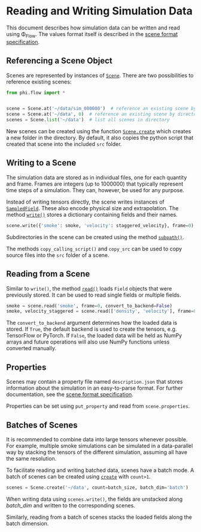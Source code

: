 # Reading and Writing Simulation Data
This document describes how simulation data can be written and read using Φ<sub>Flow</sub>.
The values format itself is described in the [scene format specification](Scene_Format_Specification.md).

## Referencing a Scene Object
Scenes are represented by instances of [`Scene`](phi/app/index.html#phi.app.Scene).
There are two possibilities to reference existing scenes:

```python
from phi.flow import *


scene = Scene.at('~/data/sim_000000')  # reference an existing scene by full path
scene = Scene.at('~/data', 0)  # reference an existing scene by directory and id
scenes = Scene.list('~/data')  # list all scenes in directory
```

New scenes can be created using the function [`Scene.create`](phi/app/index.html#phi.app.Scene.create)
which creates a new folder in the directory.
By default, it also copies the python script that created that scene into the included `src` folder.

## Writing to a Scene
The simulation data are stored as in individual files, one for each quantity and frame.
Frames are integers (up to 1000000) that typically represent time steps of a simulation.
They can, however, be used for any purpose.

Instead of writing tensors directly, the scene writes instances of [`SampledField`](phi/field/index.html#phi.field.SampledField).
These also encode physical size and extrapolation.
The method [`write()`](phi/app/index.html#phi.app.Scene.write) stores a dictionary containing fields and their names.
```python
scene.write({'smoke': smoke, 'velocity': staggered_velocity}, frame=0)
```

Subdirectories in the scene can be created using the method [`subpath()`](phi/app/index.html#phi.app.Scene.subpath).

The methods `copy_calling_script()` and `copy_src` can be used to copy source files into the `src` folder of a scene.

## Reading from a Scene
Similar to `write()`, the method [`read()`](phi/app/index.html#phi.app.Scene.read) loads `Field` objects that were previously stored.
It can be used to read single fields or multiple fields.
```python
smoke = scene.read('smoke', frame=0, convert_to_backend=False)
smoke, velocity_staggered = scene.read(['density', 'velocity'], frame=0)
```
The `convert_to_backend` argument determines how the loaded data is stored.
If `True`, the default backend is used to create the tensors, e.g. TensorFlow or PyTorch.
If `False`, the loaded data will be held as NumPy arrays and future operations will also use NumPy functions unless converted manually.

## Properties
Scenes may contain a property file named `description.json` that stores information about the simulation in an easy-to-parse format.
For further documentation, see the [scene format specification](Scene_Format_Specification.md).

Properties can be set using `put_property` and read from `scene.properties`.


## Batches of Scenes
It is recommended to combine data into large tensors whenever possible.
For example, multiple smoke simulations can be simulated in a data-parallel way by stacking the tensors of the different simulation, assuming all have the same resolution.

To facilitate reading and writing batched data, scenes have a batch mode.
A batch of scenes can be created using [`create`](phi/app/index.html#phi.app.Scene.create) with `count>1`.
```python
scenes = Scene.create('~/data', count=batch_size, batch_dim='batch')
```
When writing data using `scenes.write()`, the fields are unstacked along *batch_dim* and written to the corresponding scenes.

Similarly, reading from a batch of scenes stacks the loaded fields along the batch dimension.
